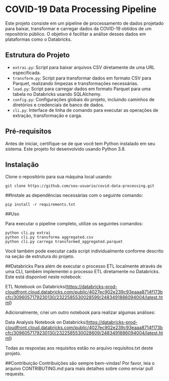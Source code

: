 # COVID-19 Data Processing Pipeline

Este projeto consiste em um pipeline de processamento de dados projetado para baixar, transformar e carregar dados da COVID-19 obtidos de um repositório público. O objetivo é facilitar a análise desses dados em plataformas como o Databricks.

## Estrutura do Projeto

- `extrai.py`: Script para baixar arquivos CSV diretamente de uma URL especificada.
- `transform.py`: Script para transformar dados em formato CSV para Parquet, realizando limpezas e transformações necessárias.
- `load.py`: Script para carregar dados em formato Parquet para uma tabela no Databricks usando SQLAlchemy.
- `config.py`: Configurações globais do projeto, incluindo caminhos de diretórios e credenciais de banco de dados.
- `cli.py`: Interface de linha de comando para executar as operações de extração, transformação e carga.

## Pré-requisitos

Antes de iniciar, certifique-se de que você tem Python instalado em seu sistema. Este projeto foi desenvolvido usando Python 3.8.

## Instalação

Clone o repositório para sua máquina local usando:

```
git clone https://github.com/seu-usuario/covid-data-processing.git
```
##Instale as dependências necessárias com o seguinte comando:
```
pip install -r requirements.txt
```
##Uso

Para executar o pipeline completo, utilize os seguintes comandos:
```
python cli.py extrai
python cli.py transforma aggregated.csv
python cli.py carrega transformed_aggregated.parquet
```
Você também pode executar cada script individualmente conforme descrito na seção de estrutura do projeto.

##Databricks
Para além de executar o processo ETL localmente através de uma CLI, também implementei o processo ETL diretamente no Databricks. Este está disponível neste notebook:

ETL Notebook on Databricks(https://databricks-prod-cloudfront.cloud.databricks.com/public/4027ec902e239c93eaaa8714f173bcfc/3096057179230130/2322585530028599/2483491886094004/latest.html)

Adicionalmente, criei um outro notebook para realizar algumas análises:

Data Analysis Notebook on Databricks(https://databricks-prod-cloudfront.cloud.databricks.com/public/4027ec902e239c93eaaa8714f173bcfc/3096057179230130/2322585530028609/2483491886094004/latest.html)

Todas as respostas aos requisitos estão no arquivo requisitos.txt deste projeto.

##Contribuição
Contribuições são sempre bem-vindas! Por favor, leia o arquivo CONTRIBUTING.md para mais detalhes sobre como enviar pull requests.
